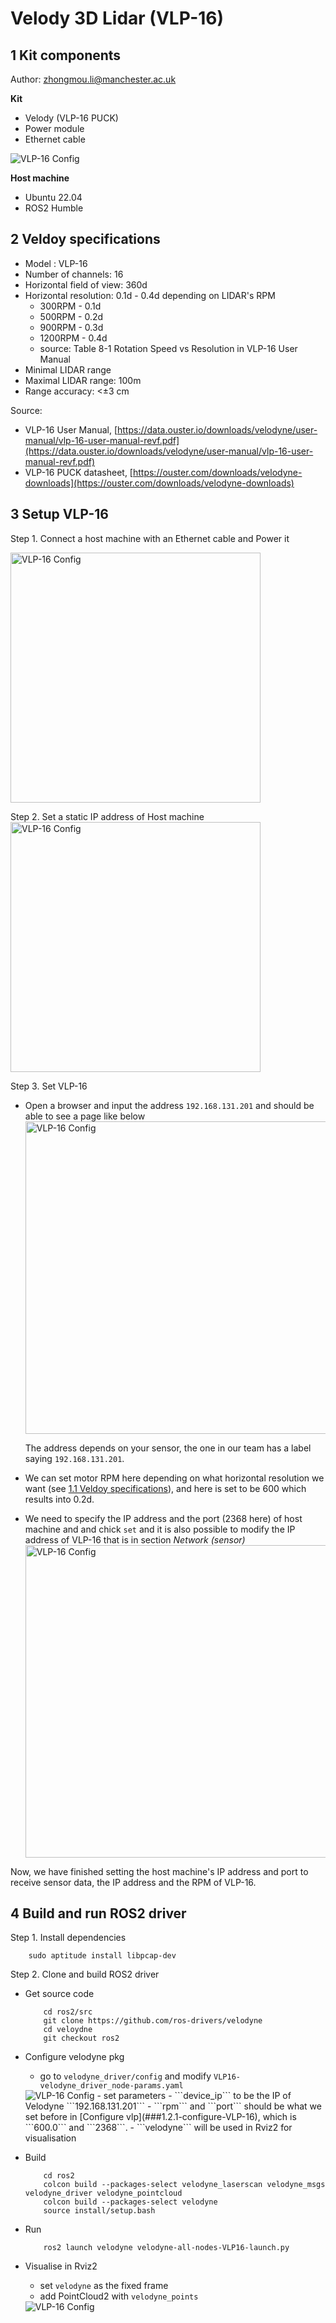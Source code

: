 # Velody 3D Lidar (VLP-16)
## 1 Kit components
Author: zhongmou.li@manchester.ac.uk

**Kit**
- Velody (VLP-16 PUCK)
- Power module
- Ethernet cable 
<img title="VLP-16 Config" src="./img/velody_16/velodyne_kit.jpg">

**Host machine**
- Ubuntu 22.04
- ROS2 Humble



## 2 Veldoy specifications
- Model : VLP-16
- Number of channels: 16
- Horizontal field of view: 360d
- Horizontal resolution: 0.1d - 0.4d depending on LIDAR's RPM
    - 300RPM - 0.1d
    - 500RPM - 0.2d
    - 900RPM - 0.3d
    - 1200RPM - 0.4d
    - source: Table 8-1 Rotation Speed vs Resolution in VLP-16 User Manual
- Minimal LIDAR range
- Maximal LIDAR range: 100m
- Range accuracy: <±3 cm 

Source:
- VLP-16 User Manual, [https://data.ouster.io/downloads/velodyne/user-manual/vlp-16-user-manual-revf.pdf](https://data.ouster.io/downloads/velodyne/user-manual/vlp-16-user-manual-revf.pdf)
- VLP-16 PUCK datasheet, [https://ouster.com/downloads/velodyne-downloads](https://ouster.com/downloads/velodyne-downloads)

## 3 Setup VLP-16
Step 1. Connect a host machine with an Ethernet cable and Power it

<img title="VLP-16 Config" width = 400pt src="./img/velody_16/connect_volydne_laptop.jpg">

Step 2. Set a static IP address of Host machine
<img title="VLP-16 Config" width = 400pt src="./img/velody_16/host_static_ip.png">

Step 3. Set VLP-16
- Open a browser and input the address ```192.168.131.201``` and should be able to see a page like below
    <img title="VLP-16 Config" width = 500pt src="./img/velody_16/config_VLP16.png">

  The address depends on your sensor, the one in our team has a label saying ```192.168.131.201```.
- We can set motor RPM here depending on what horizontal resolution we want (see [1.1 Veldoy specifications](##1.1-veldoy-specifications)), and here is set to be 600 which results into 0.2d.
- We need to specify the IP address and the port (2368 here) of host machine and and chick ```set``` and it is also possible to modify the IP address of VLP-16 that is in section *Network (sensor)*
    <img title="VLP-16 Config" width = 500pt src="./img/velody_16/host_setting.png">

Now, we have finished setting the host machine's IP address and port to receive sensor data, the IP address and the RPM of VLP-16.

## 4 Build and run ROS2 driver
Step 1. Install dependencies 
```shell
    sudo aptitude install libpcap-dev
```

Step 2. Clone and build ROS2 driver
- Get source code 
    ```shell
        cd ros2/src
        git clone https://github.com/ros-drivers/velodyne
        cd veloydne
        git checkout ros2
    ```
- Configure velodyne pkg 
    - go to ```velodyne_driver/config``` and modify ```VLP16-velodyne_driver_node-params.yaml```
     <img title="VLP-16 Config" src="./img/velody_16/ros2_pkg_seting.png">
    - set parameters
        - ```device_ip``` to be the IP of Velodyne ```192.168.131.201```
        - ```rpm``` and ```port```  should be what we set before in [Configure vlp](###1.2.1-configure-VLP-16), which is ```600.0``` and ```2368```.
        - ```velodyne``` will be used in Rviz2 for visualisation  
- Build 
    ```shell
        cd ros2
        colcon build --packages-select velodyne_laserscan velodyne_msgs velodyne_driver velodyne_pointcloud
        colcon build --packages-select velodyne
        source install/setup.bash
    ```
- Run 
    ```shell
        ros2 launch velodyne velodyne-all-nodes-VLP16-launch.py
    ```
- Visualise in Rviz2
    - set ```velodyne``` as the fixed frame
    - add PointCloud2 with ```velodyne_points``` 

    <img title="VLP-16 Config" src="./img/velody_16/rivz2.png">